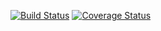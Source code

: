 [![Build Status](https://travis-ci.com/DanilUst/Test_PO.svg?branch=main)](https://travis-ci.com/DanilUst/Test_PO)
[![Coverage Status](https://coveralls.io/repos/github/DanilUst/Test_PO/badge.svg)](https://coveralls.io/github/DanilUst/Test_PO)
